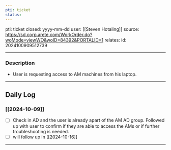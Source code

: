 ```yaml
---
pti: ticket
status:
---
```

pti: ticket 
closed: yyyy-mm-dd
user: [[Steven Hotaling]]
source: https://sd.corp.arete.com/WorkOrder.do?woMode=viewWO&woID=84392&PORTALID=1
relates: 
id: 2024100909512739

---
### Description
- User is requesting access to AM machines from his laptop.
---
## Daily Log
### [[2024-10-09]]
- [ ] Check in AD and the user is already apart of the AM AD group. Followed up with user to confirm if they are able to access the AMs or if further troubleshooting is needed.
- [ ] will follow up in [[2024-10-16]]
---




